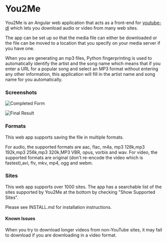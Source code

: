 # You2Me

You2Me is an Angular web application that acts as a front-end for [youtube-dl](https://rg3.github.io/youtube-dl/) which lets you download audio or video from many web sites. 

The app can be set up so that the media file can either be downloaded or the file can be moved to a location that you specify on your media server if you have one. 

When you are generating an mp3 files, Python fingerprinting is used to automatically identify the artist and the song name which means that if you enter a URL for a popular song and select an MP3 format without entering any other information, this application will fill in the artist name and song name for you automatically.


### Screenshots

![Completed Form](https://raw.githubusercontent.com/SegiH/You2Me/master/screenshots/CompletedForm.png)

![Final Result](https://raw.githubusercontent.com/SegiH/You2Me/master/screenshots/FinalStage.png)

### Formats
This web app supports saving the file in multiple formats.

For audio, the supported formats are aac, flac, m4a, mp3 128k,mp3 192k,mp3 256k,mp3 320k,MP3 VBR, opus, vorbis and wav.
For video, the supported formats are original (don't re-encode the video which is fastest),avi, flv, mkv, mp4, ogg and webm.

### Sites
This web app supports over 1000 sites. The app has a searchable list of the sites supported by You2Me at 
the bottom by checking "Show Supported Sites".

Please see INSTALL.md for installation instructions.

#### Known Issues
When you try to download longer videos from non-YouTube sites, it may fail to download if you are downloading in a video format.